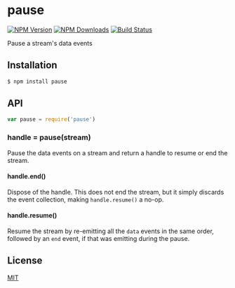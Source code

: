 # pause

[![NPM Version][npm-image]][npm-url]
[![NPM Downloads][downloads-image]][downloads-url]
[![Build Status][travis-image]][travis-url]

Pause a stream's data events

## Installation

```sh
$ npm install pause
```

## API

```js
var pause = require('pause')
```

### handle = pause(stream)

Pause the data events on a stream and return a handle to resume or end the
stream.

#### handle.end()

Dispose of the handle. This does not end the stream, but it simply discards
the event collection, making `handle.resume()` a no-op.

#### handle.resume()

Resume the stream by re-emitting all the `data` events in the same order,
followed by an `end` event, if that was emitting during the pause.

## License

[MIT](LICENSE)

[npm-image]: https://img.shields.io/npm/v/pause.svg
[npm-url]: https://npmjs.org/package/pause
[travis-image]: https://img.shields.io/travis/stream-utils/pause.svg
[travis-url]: https://travis-ci.org/stream-utils/pause
[downloads-image]: https://img.shields.io/npm/dm/pause.svg
[downloads-url]: https://npmjs.org/package/pause
